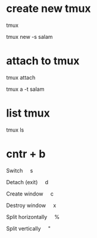 # create new tmux

tmux 

tmux new -s salam


# attach to tmux

tmux attach

tmux a -t salam

# list tmux

tmux ls


# cntr + b

Switch          &nbsp;&nbsp;&nbsp;          s

Detach (exit)      &nbsp;&nbsp;&nbsp;       d

Create window       &nbsp;&nbsp;&nbsp;      c

Destroy window      &nbsp;&nbsp;&nbsp;      x

Split horizontally    &nbsp;&nbsp;&nbsp;    %

Split vertically     &nbsp;&nbsp;&nbsp;     "

